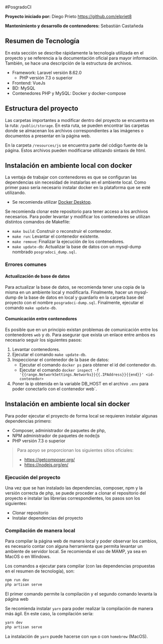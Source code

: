#PosgradoCI

**Proyecto iniciado por:** Diego Prieto
	https://github.com/elpriet8
	
**Mantenimiento y desarrollo de contenedores:** Sebastián Castañeda

## Resumen de Tecnología
En esta sección se describe rápidamente la tecnología utilizada en el proyecto y se referencia a la documentación oficial para mayor información. También, se hace una descripción de la estructura de archivos.

- Framework: Laravel versión 8.62.0
	- PHP versión 7.3 o superior
- Frontend: VueJs
- BD: MySQL
- Contenedores PHP y MySQL: Docker y docker-compose

## Estructura del proyecto
Las carpetas importantes a modificar dentro del proyecto se encuentra en la ruta: `/public/storage`. En esta ruta, se pueden encontrar las carpetas donde se almacenan los archivos correspondientes a las imágenes o documentos a presentar en la página web.

En la carpeta `/resources/js` se encuentra parte del código fuente de la página. Estos archivos pueden modificarse utilizando sintaxis de html.

## Instalación en ambiente local con docker
La ventaja de trabajar con contenedores es que se configuran las dependencias sin necesidad de instalarlas en el ambiente local.
Como primer paso sería necesario instalar docker en la plataforma que se esté utilizando. 
- Se recomienda utilizar [Docker Desktop](https://www.docker.com/products/docker-desktop/).

Se recomienda clonar este repositorio para tener acceso a los archivos necesarios.
Para poder levantar y modificar los contenedores se utilizan distintos comandos de Makefile:
- `make build`: Construir o reconstruir el contenedor.
- `make run`: Levantar el contenedor existente.
- `make remove`: Finalizar la ejecución de los contenedores.
- `make update-db`: Actualizar la base de datos con un mysql-dump nombrado `posgradoci_dump.sql`.

### Errores comunes
#### Actualización de base de datos
Para actualizar la base de datos, se recomienda tener una copia de la misma en un ambiente local y modificarla.
Finalmente, hacer un mysql-dump de la base de datos en local y guardarlo en la carpeta base del proyecto con el nombre `posgradoci-dump.sql`.
Finalmente, ejecutar el comando `make update-db`.

#### Comunicación entre contenedores
Es posible que en un principio existan problemas de comunicación entre los contenedores `web` y `db`. Para asegurar que exista un enlace entre ambos es necesario seguir los siguientes pasos:
1. Levantar contenedores.
2. Ejecutar el comando `make update-db`.
3. Inspeccionar el contenedor de la base de datos:
	- Ejecutar el comando `docker ps` para obtener el id del contenedor `db`.
	- Ejecutar el comando `docker inspect -f '{{range.NetworkSettings.Networks}}{{.IPAddress}}{{end}}' <id-contenedor>`
4. Poner la ip obtenida en la variable DB_HOST en el archivo `.env` para poder conectarlo con el contenedor web`.

## Instalación en ambiente local sin docker
Para poder ejecutar el proyecto de forma local se requieren instalar algunas dependencias primero:
- Composer, administrador de paquetes de php,
- NPM administrador de paquetes de node/js
- PHP versión 7.3 o superior

>Para apoyo se proporcionan los siguientes sitios oficiales:
>- https://getcomposer.org/
>- https://nodejs.org/en/

### Ejecución del proyecto
Una vez que se han instalado las dependencias, composer, npm y la versión correcta de php, se puede proceder a clonar el repositorio del proyecto e instalar las librerias correspondientes, los pasos son los siguientes:
- Clonar repositorio
- Instalar dependencias del proyecto

### Compilación de manera local
Para compilar la página web de manera local y poder observar los cambios, es necesario contar con alguna herramienta que permita levantar un ambiente de servidor local. 
	Se recomienda el uso de MAMP, ya sea en MacOS o en Windows.

Los comandos a ejecutar para compilar (con las dependencias propuestas en el resumen de tecnología), son: 
```bash
npm run dev 
php artisan serve
```
El primer comando permite la compilación y el segundo comando levanta la página web

Se recomienda instalar `yarn` para poder realizar la compilación de manera más ágil. En este caso, la compilación sería:
```bash
yarn dev
php artisan serve
```
La instalación de `yarn` puede hacerse con `npm` o con `homebrew` (MacOS).

